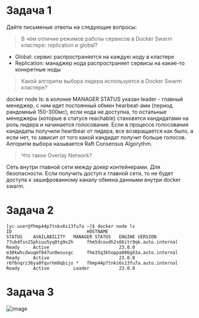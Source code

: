 # Задача 1

Дайте письменые ответы на следующие вопросы:

>В чём отличие режимов работы сервисов в Docker Swarm кластере: replication и global?  

* Global: сервис распространяется на каждую ноду в кластере
* Replication: манаджер нода распространяет сервисы на какие-то конкретные ноды

>Какой алгоритм выбора лидера используется в Docker Swarm кластере?  

docker node ls:
в колонке MANAGER STATUS указан leader - главный менеджер, с ним идет постоянный обмен hearbeat-ами (период рандомный 150-300мс), если нода не доступна, 
то остальные менеджеры (которые в статусе reachable) становятся кандидатами на роль лидера и начинается голосование. Если в процессе голосования кандидаты получили heartbear от лидера, все возвращается как было, а если нет, то зависит от того какой кандидат получит больше голосов. 
Алгоритм выбора называется Raft Consensus Algorythm.

>Что такое Overlay Network?

Сеть внутри главной сети между докер контейнерами. Для безопасности. Если получить доступ к главной сети, то не будет доступа к зашифрованному каналу обмена данными внутри docker swarm.

# Задача 2
    [yc-user@fhmp44p7tnks6s13fu7a ~]$ docker node ls
    ID                            HOSTNAME                             STATUS    AVAILABILITY   MANAGER STATUS   ENGINE VERSION
    77ubdfsn25phiuu5yq0tg9x2h     fhm5dcovdh2s66itr9qk.auto.internal   Ready     Active                          23.0.0
    m30kwhcdwuqmf847un0wsusgc     fhm35q3khoppa886g83a.auto.internal   Ready     Active                          23.0.0
    r6f6nqrz36ya0fqvrhm9qbijo *   fhmp44p7tnks6s13fu7a.auto.internal   Ready     Active         Leader           23.0.0 
    
# Задача 3
![image](https://user-images.githubusercontent.com/97674120/218045967-306faff5-2700-46ed-aab8-5f01d82d7e7d.png)


